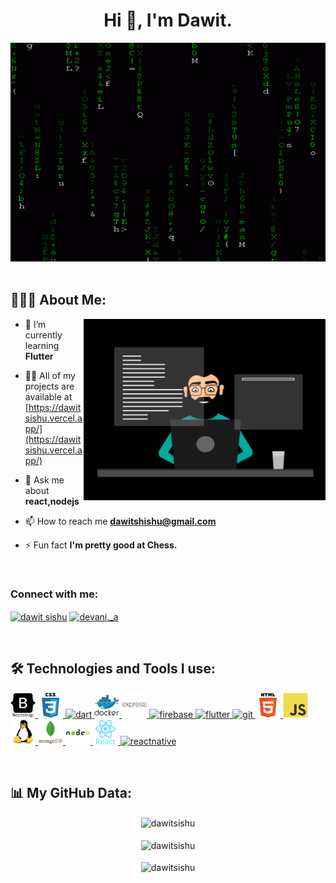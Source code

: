 <h1 align="center">Hi 👋, I'm Dawit.</h1>

<div align="center">
  <img src ="./bg.gif" width="900px" height="350px"/>
  
</div>

 <br/>
 
## 👨🏻‍💻 About Me: 
<img  src="./person.gif" height="290px" align="right" />

- 🌱 I’m currently learning **Flutter**

- 👨‍💻 All of my projects are available at [https://dawitsishu.vercel.app/](https://dawitsishu.vercel.app/)

- 💬 Ask me about **react,nodejs**

- 📫 How to reach me **dawitshishu@gmail.com**

- ⚡ Fun fact **I'm pretty good at Chess.**
<br/>
<h3 align="left">Connect with me:</h3>
<p align="left">
<a href="https://linkedin.com/in/dawit sishu" target="blank"><img align="center" src="https://raw.githubusercontent.com/rahuldkjain/github-profile-readme-generator/master/src/images/icons/Social/linked-in-alt.svg" alt="dawit sishu" height="30" width="40" /></a>
<a href="https://instagram.com/devani._a" target="blank"><img align="center" src="https://raw.githubusercontent.com/rahuldkjain/github-profile-readme-generator/master/src/images/icons/Social/instagram.svg" alt="devani._a" height="30" width="40" /></a>
</p>
<br/>

## 🛠️ Technologies and Tools I use:
<p align="left"> <a href="https://getbootstrap.com" target="_blank" rel="noreferrer"> <img src="https://raw.githubusercontent.com/devicons/devicon/master/icons/bootstrap/bootstrap-plain-wordmark.svg" alt="bootstrap" width="40" height="40"/> </a> <a href="https://www.w3schools.com/css/" target="_blank" rel="noreferrer"> <img src="https://raw.githubusercontent.com/devicons/devicon/master/icons/css3/css3-original-wordmark.svg" alt="css3" width="40" height="40"/> </a> <a href="https://dart.dev" target="_blank" rel="noreferrer"> <img src="https://www.vectorlogo.zone/logos/dartlang/dartlang-icon.svg" alt="dart" width="40" height="40"/> </a> <a href="https://www.docker.com/" target="_blank" rel="noreferrer"> <img src="https://raw.githubusercontent.com/devicons/devicon/master/icons/docker/docker-original-wordmark.svg" alt="docker" width="40" height="40"/> </a> <a href="https://expressjs.com" target="_blank" rel="noreferrer"> <img src="https://raw.githubusercontent.com/devicons/devicon/master/icons/express/express-original-wordmark.svg" alt="express" width="40" height="40"/> </a> <a href="https://firebase.google.com/" target="_blank" rel="noreferrer"> <img src="https://www.vectorlogo.zone/logos/firebase/firebase-icon.svg" alt="firebase" width="40" height="40"/> </a> <a href="https://flutter.dev" target="_blank" rel="noreferrer"> <img src="https://www.vectorlogo.zone/logos/flutterio/flutterio-icon.svg" alt="flutter" width="40" height="40"/> </a> <a href="https://git-scm.com/" target="_blank" rel="noreferrer"> <img src="https://www.vectorlogo.zone/logos/git-scm/git-scm-icon.svg" alt="git" width="40" height="40"/> </a> <a href="https://www.w3.org/html/" target="_blank" rel="noreferrer"> <img src="https://raw.githubusercontent.com/devicons/devicon/master/icons/html5/html5-original-wordmark.svg" alt="html5" width="40" height="40"/> </a> <a href="https://developer.mozilla.org/en-US/docs/Web/JavaScript" target="_blank" rel="noreferrer"> <img src="https://raw.githubusercontent.com/devicons/devicon/master/icons/javascript/javascript-original.svg" alt="javascript" width="40" height="40"/> </a> <a href="https://www.linux.org/" target="_blank" rel="noreferrer"> <img src="https://raw.githubusercontent.com/devicons/devicon/master/icons/linux/linux-original.svg" alt="linux" width="40" height="40"/> </a> <a href="https://www.mongodb.com/" target="_blank" rel="noreferrer"> <img src="https://raw.githubusercontent.com/devicons/devicon/master/icons/mongodb/mongodb-original-wordmark.svg" alt="mongodb" width="40" height="40"/> </a> <a href="https://nodejs.org" target="_blank" rel="noreferrer"> <img src="https://raw.githubusercontent.com/devicons/devicon/master/icons/nodejs/nodejs-original-wordmark.svg" alt="nodejs" width="40" height="40"/> </a> <a href="https://reactjs.org/" target="_blank" rel="noreferrer"> <img src="https://raw.githubusercontent.com/devicons/devicon/master/icons/react/react-original-wordmark.svg" alt="react" width="40" height="40"/> </a> <a href="https://reactnative.dev/" target="_blank" rel="noreferrer"> <img src="https://reactnative.dev/img/header_logo.svg" alt="reactnative" width="40" height="40"/> </a> </p>
 <br/>

 ## 📊 My GitHub Data:
 <div align="center">
<img align="center" src="https://github-readme-stats.vercel.app/api/top-langs?username=dawitsishu&show_icons=true&locale=en&layout=compact" alt="dawitsishu" />
<br/>
<br/>
<img align="center" src="https://github-readme-stats.vercel.app/api?username=dawitsishu&show_icons=true&locale=en" alt="dawitsishu" />
<br/>
<br/>
<img align="center" src="https://github-readme-streak-stats.herokuapp.com/?user=dawitsishu&" alt="dawitsishu" />
   
</div>



